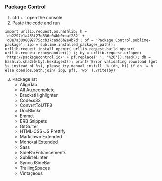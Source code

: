 ### Package Control

1. ctrl + ` open the console
2. Paste the code and run
```
import urllib.request,os,hashlib; h = 'eb2297e1a458f27d836c04bb0cbaf282' + 'd0e7a3098092775ccb37ca9d6b2e4b7d'; pf = 'Package Control.sublime-package'; ipp = sublime.installed_packages_path(); urllib.request.install_opener( urllib.request.build_opener( urllib.request.ProxyHandler()) ); by = urllib.request.urlopen( 'http://packagecontrol.io/' + pf.replace(' ', '%20')).read(); dh = hashlib.sha256(by).hexdigest(); print('Error validating download (got %s instead of %s), please try manual install' % (dh, h)) if dh != h else open(os.path.join( ipp, pf), 'wb' ).write(by)
```
3. Package list
    - AlignTab
    - All Autocomplete
    - BracketHighlighter
    - Codecs33
    - ConvertToUTF8
    - DocBlockr
    - Emmet
    - ERB Snippets
    - GitGutter
    - HTML-CSS-JS Prettify
    - Markdown Extended
    - Monokai Extended
    - Sass
    - SideBarEnhancements
    - SublimeLinter
    - SyncedSideBar
    - TrailingSpaces
    - Vintageous
